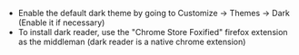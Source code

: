 * Enable the default dark theme by going to Customize -> Themes -> Dark (Enable it if necessary)
* To install dark reader, use the "Chrome Store Foxified" firefox extension as the middleman (dark reader is a native chrome extension)
